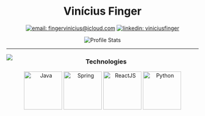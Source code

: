 <div align="center">

# Vinícius Finger

[![email: fingervinicius@icloud.com](https://img.shields.io/static/v1?label=Email&message=%20&color=8B89CC&labelColor=8B89CC&logoColor=FFF&style=for-the-badge&logo=protonmail)](mailto:fingervinicius@icloud.com)
[![linkedin: viniciusfinger](https://img.shields.io/static/v1?label=Linkedin&message=%20&color=0077B5&labelColor=0077B5&logoColor=FFF&style=for-the-badge&logo=linkedin)](https://linkedin.com/in/viniciusfinger/)

![Profile Stats](https://github-readme-stats.vercel.app/api?username=viniciusfinger&show_icons=true)

</div>

---

<!-- ## 💻 Programming -->

<img src="https://github-readme-stats.vercel.app/api/top-langs/?username=viniciusfinger&hide_border=true&langs_count=15&hide=jupyter%20notebook,html,c%2B%2B,shell&title_color=000" align="left">

<div align="center">

### Technologies

<img src="https://upload.wikimedia.org/wikipedia/commons/thumb/5/5d/Duke_%28Java_mascot%29_waving.svg/333px-Duke_%28Java_mascot%29_waving.svg.png" width="100" alt="Java">
<img src="https://img.icons8.com/color/452/spring-logo.png" width="100" alt="Spring">
<img src="https://external-content.duckduckgo.com/iu/?u=https%3A%2F%2Fvideo-react.js.org%2Fassets%2Flogo.png&f=1&nofb=1" width="100" alt="ReactJS">
<img src="https://cdn.freebiesupply.com/logos/large/2x/python-5-logo-png-transparent.png" width="100" alt="Python">
</div>
